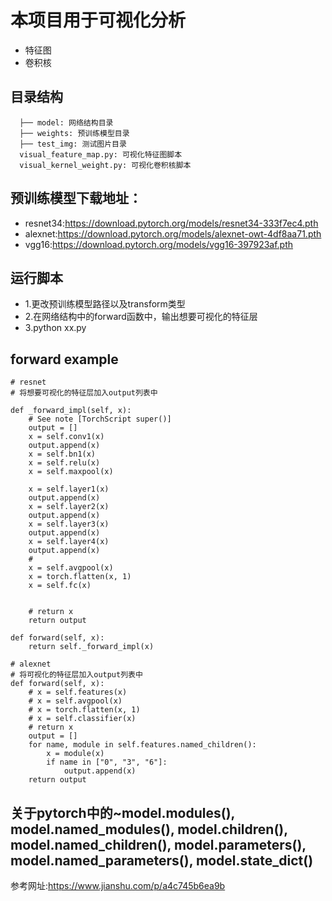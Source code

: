 # 本项目用于可视化分析
* 特征图
* 卷积核

## 目录结构
```
  ├── model: 网络结构目录
  ├── weights: 预训练模型目录
  ├── test_img: 测试图片目录
  visual_feature_map.py: 可视化特征图脚本
  visual_kernel_weight.py: 可视化卷积核脚本
```

## 预训练模型下载地址：
* resnet34:https://download.pytorch.org/models/resnet34-333f7ec4.pth
* alexnet:https://download.pytorch.org/models/alexnet-owt-4df8aa71.pth
* vgg16:https://download.pytorch.org/models/vgg16-397923af.pth

## 运行脚本
- 1.更改预训练模型路径以及transform类型
- 2.在网络结构中的forward函数中，输出想要可视化的特征层
- 3.python xx.py

## forward example
```
# resnet
# 将想要可视化的特征层加入output列表中

def _forward_impl(self, x):
    # See note [TorchScript super()]
    output = []
    x = self.conv1(x)
    output.append(x)
    x = self.bn1(x)
    x = self.relu(x)
    x = self.maxpool(x)

    x = self.layer1(x)
    output.append(x)
    x = self.layer2(x)
    output.append(x)
    x = self.layer3(x)
    output.append(x)
    x = self.layer4(x)
    output.append(x)
    #
    x = self.avgpool(x)
    x = torch.flatten(x, 1)
    x = self.fc(x)


    # return x
    return output

def forward(self, x):
    return self._forward_impl(x)
```

```
# alexnet
# 将可视化的特征层加入output列表中
def forward(self, x):
    # x = self.features(x)
    # x = self.avgpool(x)
    # x = torch.flatten(x, 1)
    # x = self.classifier(x)
    # return x
    output = []
    for name, module in self.features.named_children():
        x = module(x)
        if name in ["0", "3", "6"]:
            output.append(x)
    return output
```

## 关于pytorch中的~model.modules(), model.named_modules(), model.children(), model.named_children(), model.parameters(), model.named_parameters(), model.state_dict()
参考网址:https://www.jianshu.com/p/a4c745b6ea9b